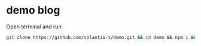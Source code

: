 # demo blog

Open terminal and run:

```bash
git clone https://github.com/volantis-x/demo.git && cd demo && npm i && hexo s


```





